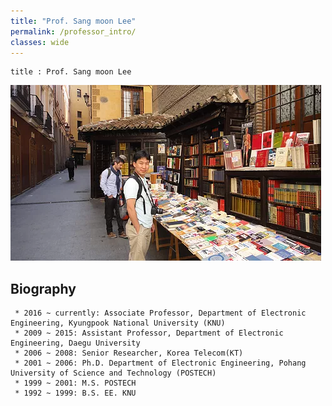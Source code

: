 ```yaml
---
title: "Prof. Sang moon Lee"
permalink: /professor_intro/
classes: wide
---
```



    title : Prof. Sang moon Lee
<img src="/assets/images/professor.jpg">

## Biography

     * 2016 ~ currently: Associate Professor, Department of Electronic Engineering, Kyungpook National University (KNU)
     * 2009 ~ 2015: Assistant Professor, Department of Electronic Engineering, Daegu University
     * 2006 ~ 2008: Senior Researcher, Korea Telecom(KT)
     * 2001 ~ 2006: Ph.D. Department of Electronic Engineering, Pohang University of Science and Technology (POSTECH)
     * 1999 ~ 2001: M.S. POSTECH
     * 1992 ~ 1999: B.S. EE. KNU
